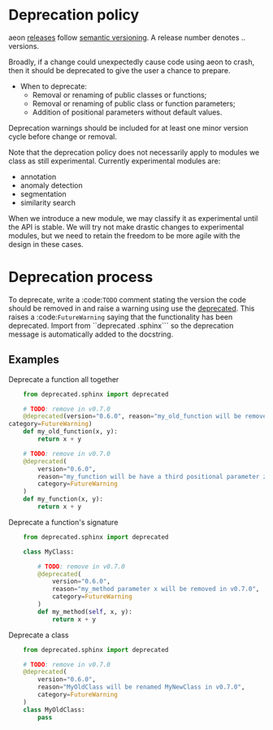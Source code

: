 
Deprecation policy
==================

aeon [releases](https://github.com/aeon-toolkit/aeon/releases) follow [semantic
versioning](https://semver.org).  A release number denotes <major>.<minor>.<patch>
versions.

Broadly, if a change could unexpectedly cause code using aeon to crash, then it
should be deprecated to give the user a chance to prepare.

- When to deprecate:
    - Removal or renaming of public classes or functions;
    - Removal or renaming of public class or function parameters;
    - Addition of positional parameters without default values.

Deprecation warnings should be included for at least one minor version cycle before
change or removal.

Note that the deprecation policy does not necessarily apply to modules we class as
still experimental. Currently experimental modules are:

- annotation
- anomaly detection
- segmentation
- similarity search


When we introduce a new module, we may classify it as experimental until the API is
stable. We will try not make drastic changes to experimental modules, but we need to
retain the freedom to be more agile with the design in these cases.

Deprecation process
===================

To deprecate, write a :code:`TODO` comment stating the version the code should be
removed in and raise a warning using use the [deprecated](https://deprecated.readthedocs.io/en/latest/index.html). This raises  a :code:`FutureWarning`
saying that the functionality has been deprecated. Import from ``deprecated
.sphinx``` so the deprecation message is automatically added to the docstring.

Examples
--------

Deprecate a function all together

```python
    from deprecated.sphinx import deprecated

    # TODO: remove in v0.7.0
    @deprecated(version="0.6.0", reason="my_old_function will be removed in v0.7.0",
category=FutureWarning)
    def my_old_function(x, y):
        return x + y

    # TODO: remove in v0.7.0
    @deprecated(
        version="0.6.0",
        reason="my_function will be have a third positional parameter z in v0.7.0",
        category=FutureWarning
    )
    def my_function(x, y):
        return x + y
```

Deprecate a function's signature

```python
    from deprecated.sphinx import deprecated

    class MyClass:

        # TODO: remove in v0.7.0
        @deprecated(
            version="0.6.0",
            reason="my_method parameter x will be removed in v0.7.0",
            category=FutureWarning
        )
        def my_method(self, x, y):
            return x + y
```

Deprecate a class
```python
    from deprecated.sphinx import deprecated

    # TODO: remove in v0.7.0
    @deprecated(
        version="0.6.0",
        reason="MyOldClass will be renamed MyNewClass in v0.7.0",
        category=FutureWarning
    )
    class MyOldClass:
        pass
```
